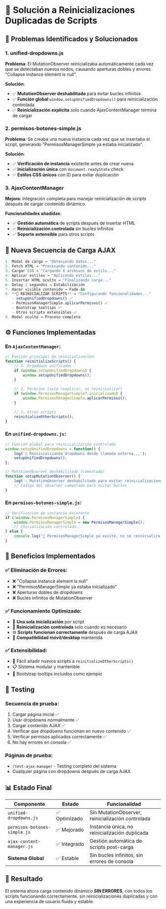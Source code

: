# 🔧 Solución a Reinicializaciones Duplicadas de Scripts

## 🚫 Problemas Identificados y Solucionados

### 1. **unified-dropdowns.js**
**Problema**: El MutationObserver reinicializaba automáticamente cada vez que se detectaban nuevos nodos, causando aperturas dobles y errores "Collapse instance element is null".

**Solución**:
- ✅ **MutationObserver deshabilitado** para evitar bucles infinitos
- ✅ **Función global** `window.setupUnifiedDropdowns()` para reinicialización controlada
- ✅ **Reinicialización explícita** solo cuando AjaxContentManager termina de cargar

### 2. **permisos-botones-simple.js**
**Problema**: Se creaba una nueva instancia cada vez que se insertaba el script, generando "PermisosManagerSimple ya estaba inicializado".

**Solución**:
- ✅ **Verificación de instancia** existente antes de crear nueva
- ✅ **Inicialización única** con `document.readyState` check
- ✅ **Estilos CSS únicos** con ID para evitar duplicación

### 3. **AjaxContentManager**
**Mejora**: Integración completa para manejar reinicialización de scripts después de cargar contenido dinámico.

**Funcionalidades añadidas**:
- ✅ **Gestión automática** de scripts después de insertar HTML
- ✅ **Reinicialización controlada** sin bucles infinitos
- ✅ **Soporte extensible** para otros scripts

## 🔄 Nueva Secuencia de Carga AJAX

```javascript
1. Modal de carga → "Obteniendo datos..."
2. Fetch HTML → "Procesando contenido..."
3. Cargar CSS → "Cargando X archivos de estilo..."
4. Aplicar estilos → "Aplicando estilos..."
5. Insertar HTML oculto → "Finalizando carga..."
6. Delay 2 segundos → Estabilización
7. Hacer visible contenido → Fade-in
8. **🔧 REINICIALIZAR SCRIPTS** → "Configurando funcionalidades..."
   - setupUnifiedDropdowns() ✅
   - PermisosManagerSimple.aplicarPermisos() ✅
   - Bootstrap tooltips ✅
   - Otros scripts extensibles ✅
9. Modal oculto → Proceso completo
```

## ⚙️ Funciones Implementadas

### En `AjaxContentManager`:

```javascript
// Función principal de reinicialización
function reinitializeScripts() {
    // 1. Dropdowns unificados
    if (window.setupUnifiedDropdowns) {
        window.setupUnifiedDropdowns();
    }
    
    // 2. Permisos (solo reaplicar, no reinicializar)
    if (window.PermisosManagerSimple?.inicializado) {
        window.PermisosManagerSimple.aplicarPermisos();
    }
    
    // 3. Otros scripts
    reinitializeOtherScripts();
}
```

### En `unified-dropdowns.js`:

```javascript
// Función global para reinicialización controlada
window.setupUnifiedDropdowns = function() {
    log('🔄 Reinicializando dropdowns desde llamada externa...');
    setupUnifiedDropdowns();
};

// MutationObserver deshabilitado (comentado)
function setupMutationObserver() {
    log('⚠️ MutationObserver deshabilitado para evitar reinicializaciones duplicadas');
    // Código del observer comentado para evitar bucles
}
```

### En `permisos-botones-simple.js`:

```javascript
// Verificación de instancia existente
if (!window.PermisosManagerSimple) {
    window.PermisosManagerSimple = new PermisosManagerSimple();
    // Inicialización controlada...
} else {
    console.log('📌 PermisosManagerSimple ya existe, no se reinicializa');
}
```

## 🎯 Beneficios Implementados

### ✅ **Eliminación de Errores**:
- ❌ "Collapse instance element is null"
- ❌ "PermisosManagerSimple ya estaba inicializado"
- ❌ Aperturas dobles de dropdowns
- ❌ Bucles infinitos de MutationObserver

### ✅ **Funcionamiento Optimizado**:
- 🎯 **Una sola inicialización** por script
- 🔄 **Reinicialización controlada** solo cuando es necesario
- ⚙️ **Scripts funcionan correctamente** después de carga AJAX
- 📱 **Compatibilidad móvil/desktop** mantenida

### ✅ **Extensibilidad**:
- 🔧 Fácil añadir nuevos scripts a `reinitializeOtherScripts()`
- 📋 Sistema modular y mantenible
- 🎨 Bootstrap tooltips incluidos como ejemplo

## 🧪 Testing

### Secuencia de prueba:
1. Cargar página inicial ✅
2. Usar dropdowns normalmente ✅
3. Cargar contenido AJAX ✅
4. Verificar que dropdowns funcionan en nuevo contenido ✅
5. Verificar permisos aplicados correctamente ✅
6. No hay errores en consola ✅

### Páginas de prueba:
- `/test-ajax-manager` - Testing completo del sistema
- Cualquier página con dropdowns después de carga AJAX

## 📊 Estado Final

| Componente | Estado | Funcionalidad |
|------------|--------|---------------|
| `unified-dropdowns.js` | ✅ Optimizado | Sin MutationObserver, reinicialización controlada |
| `permisos-botones-simple.js` | ✅ Mejorado | Instancia única, no reinicialización duplicada |
| `ajax-content-manager.js` | ✅ Integrado | Gestión automática de scripts post-carga |
| **Sistema Global** | ✅ Estable | Sin bucles infinitos, sin errores de consola |

## 🎉 Resultado

El sistema ahora carga contenido dinámico **SIN ERRORES**, con todos los scripts funcionando correctamente, sin reinicializaciones duplicadas y con una experiencia de usuario fluida y estable.

